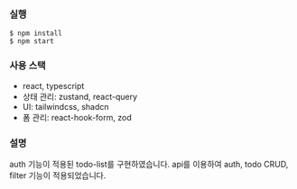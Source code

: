 ### 실행

```
$ npm install
$ npm start
```

### 사용 스택

- react, typescript
- 상태 관리: zustand, react-query
- UI: tailwindcss, shadcn
- 폼 관리: react-hook-form, zod

### 설명

auth 기능이 적용된 todo-list를 구현하였습니다. api를 이용하여 auth, todo CRUD, filter 기능이 적용되었습니다.
